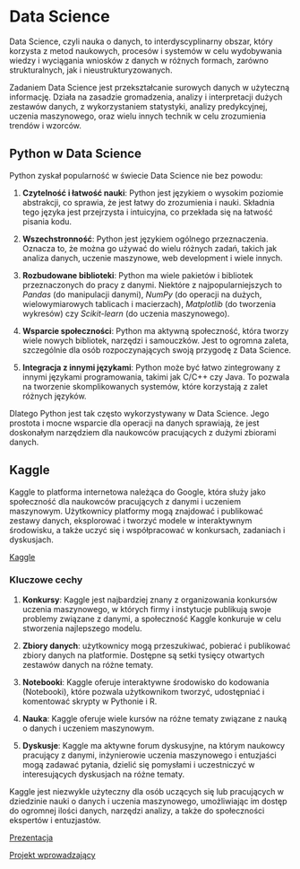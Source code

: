 # Data Science

Data Science, czyli nauka o danych, to interdyscyplinarny obszar, który korzysta z metod naukowych, procesów i systemów w celu wydobywania wiedzy i wyciągania wniosków z danych w różnych formach, zarówno strukturalnych, jak i nieustrukturyzowanych.

Zadaniem Data Science jest przekształcanie surowych danych w użyteczną informację. Działa na zasadzie gromadzenia, analizy i interpretacji dużych zestawów danych, z wykorzystaniem statystyki, analizy predykcyjnej, uczenia maszynowego, oraz wielu innych technik w celu zrozumienia trendów i wzorców.

## Python w Data Science

Python zyskał popularność w świecie Data Science nie bez powodu:

1. **Czytelność i łatwość nauki**: Python jest językiem o wysokim poziomie abstrakcji, co sprawia, że jest łatwy do zrozumienia i nauki. Składnia tego języka jest przejrzysta i intuicyjna, co przekłada się na łatwość pisania kodu.

2. **Wszechstronność**: Python jest językiem ogólnego przeznaczenia. Oznacza to, że można go używać do wielu różnych zadań, takich jak analiza danych, uczenie maszynowe, web development i wiele innych.

3. **Rozbudowane biblioteki**: Python ma wiele pakietów i bibliotek przeznaczonych do pracy z danymi. Niektóre z najpopularniejszych to *Pandas* (do manipulacji danymi), *NumPy* (do operacji na dużych, wielowymiarowych tablicach i macierzach), *Matplotlib* (do tworzenia wykresów) czy *Scikit-learn* (do uczenia maszynowego).

4. **Wsparcie społeczności**: Python ma aktywną społeczność, która tworzy wiele nowych bibliotek, narzędzi i samouczków. Jest to ogromna zaleta, szczególnie dla osób rozpoczynających swoją przygodę z Data Science.

5. **Integracja z innymi językami**: Python może być łatwo zintegrowany z innymi językami programowania, takimi jak C/C++ czy Java. To pozwala na tworzenie skomplikowanych systemów, które korzystają z zalet różnych języków.

Dlatego Python jest tak często wykorzystywany w Data Science. Jego prostota i mocne wsparcie dla operacji na danych sprawiają, że jest doskonałym narzędziem dla naukowców pracujących z dużymi zbiorami danych.

## Kaggle

Kaggle to platforma internetowa należąca do Google, która służy jako społeczność dla naukowców pracujących z danymi i uczeniem maszynowym. Użytkownicy platformy mogą znajdować i publikować zestawy danych, eksplorować i tworzyć modele w interaktywnym środowisku, a także uczyć się i współpracować w konkursach, zadaniach i dyskusjach.

[Kaggle](https://www.kaggle.com)

### Kluczowe cechy

1. **Konkursy**: Kaggle jest najbardziej znany z organizowania konkursów uczenia maszynowego, w których firmy i instytucje publikują swoje problemy związane z danymi, a społeczność Kaggle konkuruje w celu stworzenia najlepszego modelu.

2. **Zbiory danych**: użytkownicy mogą przeszukiwać, pobierać i publikować zbiory danych na platformie. Dostępne są setki tysięcy otwartych zestawów danych na różne tematy.

3. **Notebooki**: Kaggle oferuje interaktywne środowisko do kodowania (Notebooki), które pozwala użytkownikom tworzyć, udostępniać i komentować skrypty w Pythonie i R.

4. **Nauka**: Kaggle oferuje wiele kursów na różne tematy związane z nauką o danych i uczeniem maszynowym.

5. **Dyskusje**: Kaggle ma aktywne forum dyskusyjne, na którym naukowcy pracujący z danymi, inżynierowie uczenia maszynowego i entuzjaści mogą zadawać pytania, dzielić się pomysłami i uczestniczyć w interesujących dyskusjach na różne tematy.

Kaggle jest niezwykle użyteczny dla osób uczących się lub pracujących w dziedzinie nauki o danych i uczenia maszynowego, umożliwiając im dostęp do ogromnej ilości danych, narzędzi analizy, a także do społeczności ekspertów i entuzjastów.

[Prezentacja](https://www.beautiful.ai/player/-Nf17ohfuIsTOA68-5kZ)

[Projekt wprowadzający](https://www.kaggle.com/damiankurpiewski/niecodzienny-python-i-obserwacja-danych)
